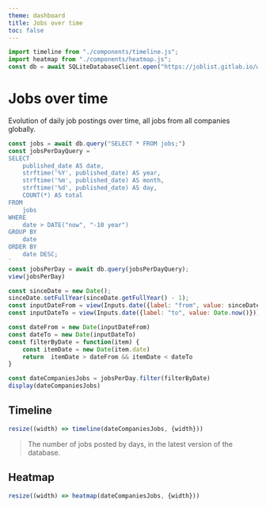```yaml
---
theme: dashboard
title: Jobs over time
toc: false
---
```


```js
import timeline from "./components/timeline.js";
import heatmap from "./components/heatmap.js";
const db = await SQLiteDatabaseClient.open("https://joblist.gitlab.io/workers/joblist.db");
```
# Jobs over time

Evolution of daily job postings over time, all jobs from all companies globally.

```js
const jobs = await db.query("SELECT * FROM jobs;")
const jobsPerDayQuery = `
SELECT
    published_date AS date,
    strftime('%Y', published_date) AS year,
    strftime('%m', published_date) AS month,
    strftime('%d', published_date) AS day,
    COUNT(*) AS total
FROM
    jobs
WHERE
    date > DATE("now", "-10 year")
GROUP BY
    date
ORDER BY
    date DESC;
`
const jobsPerDay = await db.query(jobsPerDayQuery);
view(jobsPerDay)
```

```js
const sinceDate = new Date();
sinceDate.setFullYear(sinceDate.getFullYear() - 1);
const inputDateFrom = view(Inputs.date({label: "from", value: sinceDate }));
const inputDateTo = view(Inputs.date({label: "to", value: Date.now()}));
```

```js
const dateFrom = new Date(inputDateFrom)
const dateTo = new Date(inputDateTo)
const filterByDate = function(item) {
    const itemDate = new Date(item.date)
    return  itemDate > dateFrom && itemDate < dateTo
}

const dateCompaniesJobs = jobsPerDay.filter(filterByDate)
display(dateCompaniesJobs)
```

## Timeline

```js
resize((width) => timeline(dateCompaniesJobs, {width}))
```
> The number of jobs posted by days, in the latest version of the database.

## Heatmap

```js
resize((width) => heatmap(dateCompaniesJobs, {width}))
```
